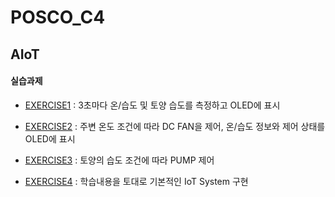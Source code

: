 # POSCO_C4
## AIoT
#### 실습과제

* [EXERCISE1](https://github.com/0cars0903/POSCO_C4/blob/main/AIoT/EXERCISE1_%EC%9D%B4%ED%98%84%ED%9D%AC_%EA%B3%A0%EB%8B%A4%EC%98%81_%EC%86%A1%EC%A4%80%ED%9D%AC.ino)
: 3초마다 온/습도 및 토양 습도를 측정하고 OLED에 표시

* [EXERCISE2](https://github.com/0cars0903/POSCO_C4/blob/main/AIoT/EXERCISE2_%EC%9D%B4%ED%98%84%ED%9D%AC_%EA%B3%A0%EB%8B%A4%EC%98%81_%EC%86%A1%EC%A4%80%ED%9D%AC.ino)
: 주변 온도 조건에 따라 DC FAN을 제어, 온/습도 정보와 제어 상태를 OLED에 표시 

* [EXERCISE3](https://github.com/0cars0903/POSCO_C4/blob/main/AIoT/EXERCISE3_%EC%9D%B4%ED%98%84%ED%9D%AC_%EA%B3%A0%EB%8B%A4%EC%98%81_%EC%86%A1%EC%A4%80%ED%9D%AC.ino)
: 토양의 습도 조건에 따라 PUMP 제어

* [EXERCISE4](https://github.com/0cars0903/POSCO_C4/blob/main/AIoT/EXERCISE4_%EC%9D%B4%ED%98%84%ED%9D%AC_%EA%B3%A0%EB%8B%A4%EC%98%81_%EC%86%A1%EC%A4%80%ED%9D%AC.ino)
: 학습내용을 토대로 기본적인 IoT System 구현
